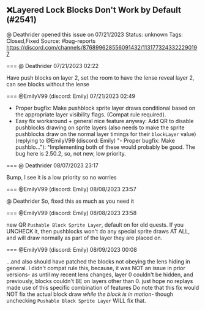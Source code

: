 ## ❌Layered Lock Blocks Don't Work by Default (#2541)
@ Deathrider opened this issue on 07/21/2023
Status: unknown
Tags: Closed,Fixed
Source: #bug-reports https://discord.com/channels/876899628556091432/1131773243322290197


=== @ Deathrider 07/21/2023 02:22

Have push blocks on layer 2, set the room to have the lense reveal layer 2, can see blocks without the lense

=== @EmilyV99 (discord: Emily) 07/21/2023 02:49

- Proper bugfix: Make pushblock sprite layer draws conditional based on the appropriate layer visibility flags. (Compat rule required).
- Easy fix workaround + general nice feature anyway: Add QR to disable pushblocks drawing on sprite layers (also needs to make the sprite pushblocks draw on the normal layer timings for their `blockLayer` value)
(replying to @EmilyV99 (discord: Emily) "- Proper bugfix: Make pushblo…"): ^Implementing both of these would probably be good. The bug here is 2.50.2, so, not new, low priority.

=== @ Deathrider 08/07/2023 23:17

Bump, I see it is a low priority so no worries

=== @EmilyV99 (discord: Emily) 08/08/2023 23:57

@ Deathrider So, fixed this as much as you need it

=== @EmilyV99 (discord: Emily) 08/08/2023 23:58

new QR `Pushable Block Sprite Layer`, default on for old quests. If you UNCHECK it, then pushblocks won't do any special sprite draws AT ALL, and will draw normally as part of the layer they are placed on.

=== @EmilyV99 (discord: Emily) 08/09/2023 00:08

...and also should have patched the blocks not obeying the lens hiding in general.
I didn't compat rule this, because, it was NOT an issue in prior versions- as until my recent lens changes, layer 0 couldn't be hidden, and previously, blocks couldn't BE on layers other than 0.
just hope no replays made use of this specific combination of features
Do note that this fix would NOT fix the actual block draw *while the block is in motion*- though unchecking `Pushable Block Sprite Layer` WILL fix that.
